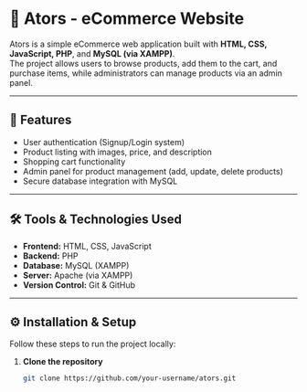 # 🛒 Ators - eCommerce Website

Ators is a simple eCommerce web application built with **HTML, CSS, JavaScript, PHP**, and **MySQL (via XAMPP)**.  
The project allows users to browse products, add them to the cart, and purchase items, while administrators can manage products via an admin panel.

---

## 🚀 Features
- User authentication (Signup/Login system)
- Product listing with images, price, and description
- Shopping cart functionality
- Admin panel for product management (add, update, delete products)
- Secure database integration with MySQL

---

## 🛠️ Tools & Technologies Used
- **Frontend:** HTML, CSS, JavaScript  
- **Backend:** PHP  
- **Database:** MySQL (XAMPP)  
- **Server:** Apache (via XAMPP)  
- **Version Control:** Git & GitHub  

---

## ⚙️ Installation & Setup

Follow these steps to run the project locally:

1. **Clone the repository**
   ```bash
   git clone https://github.com/your-username/ators.git

